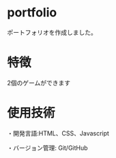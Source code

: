 # portfolio
ポートフォリオを作成しました。
# 特徴
2個のゲームができます

# 使用技術
・開発言語:HTML、CSS、Javascript

・バージョン管理: Git/GitHub
